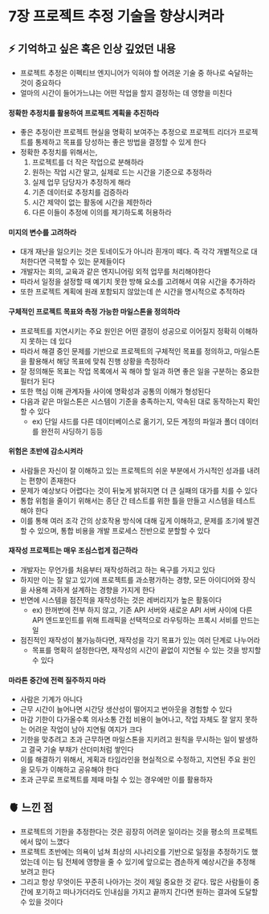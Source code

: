 # 7장 프로젝트 추정 기술을 향상시켜라

## ⚡️ 기억하고 싶은 혹은 인상 깊었던 내용
- 프로젝트 추정은 이펙티브 엔지니어가 익혀야 할 어려운 기술 중 하나로 숙달하는 것이 중요하다
- 얼마의 시간이 들어가느냐는 어떤 작업을 할지 결정하는 데 영향을 미친다

#### 정확한 추정치를 활용하여 프로젝트 계획을 추진하라
- 좋은 추정이란 프로젝트 현실을 명확히 보여주는 추정으로 프로젝트 리더가 프로젝트를 통제하고 목표를 당성하는 좋은 방법을 결정할 수 있게 한다
- 정확한 추정치를 위해서는,
  1. 프로젝트를 더 작은 작업으로 분해하라
  2. 원하는 작업 시간 말고, 실제로 드는 시간을 기준으로 추정하라
  3. 실제 업무 담당자가 추정하게 해라
  4. 기존 데이터로 추정치를 검증하라
  5. 시간 제약이 없는 활동에 시간을 제한하라
  6. 다른 이들이 추정에 이의를 제기하도록 허용하라
 
#### 미지의 변수를 고려하라
- 대개 재난을 일으키는 것은 토네이도가 아니라 흰개미 떼다. 즉 각각 개별적으로 대처한다면 극복할 수 있는 문제들이다
- 개발자는 회의, 교육과 같은 엔지니어링 외적 업무를 처리해야한다
- 따라서 일정을 설정할 때 예기치 못한 방해 요소를 고려해서 여유 시간을 추가하라
- 또한 프로젝트 계획에 원래 포함되지 않았는데 쓴 시간을 명시적으로 추적하라

#### 구체적인 프로젝트 목표와 측정 가능한 마일스톤을 정의하라
- 프로젝트를 지연시키는 주요 원인은 어떤 결정이 성공으로 이어질지 정확히 이해하지 못하는 데 있다
- 따라서 해결 중인 문제를 기반으로 프로젝트의 구체적인 목표를 정의하고, 마일스톤을 활용해서 해당 목표에 맞춰 진행 상황을 측정하라
- 잘 정의해둔 목표는 작업 목록에서 꼭 해야 할 일과 하면 좋은 일을 구분하는 중요한 필터가 된다
- 또한 핵심 이해 관계자들 사이에 명확성과 공통의 이해가 형성된다
- 다음과 같은 마일스톤은 시스템이 기준을 충족하는지, 약속된 대로 동작하는지 확인할 수 있다
  - ex) 단일 샤드를 다른 데이터베이스로 옮기기, 모든 계정의 파일과 폴더 데이터를 완전히 샤딩하기 등등
 
#### 위험은 초반에 감소시켜라
- 사람들은 자신이 잘 이해하고 있는 프로젝트의 쉬운 부분에서 가시적인 성과를 내려는 편향이 존재한다
- 문제가 예상보다 어렵다는 것이 뒤늦게 밝혀지면 더 큰 실패의 대가를 치를 수 있다
- 통합 위험을 줄이기 위해서는 종단 간 테스트를 위한 틀을 만들고 시스템을 테스트해야 한다
- 이를 통해 여러 조각 간의 상호작용 방식에 대해 깊게 이해하고, 문제를 조기에 발견할 수 있으며, 통합 비용을 개발 프로세스 전반으로 분할할 수 있다

#### 재작성 프로젝트는 매우 조심스럽게 접근하라
- 개발자는 무언가를 처음부터 재작성하려고 하는 욕구를 가지고 있다
- 하지만 이는 잘 알고 있기에 프로젝트를 과소평가하는 경향, 모든 아이디어와 장식을 사용해 과하게 설계하는 경향을 가지게 한다
- 반면에 시스템을 점진적을 재작성하는 것은 레버리지가 높은 활동이다
  - ex) 한꺼번에 전부 하지 않고, 기존 API 서버와 새로운 API 서버 사이에 다른 API 엔드포인트를 위해 트래픽을 선택적으로 라우팅하는 프록시 서비를 만드는 일
- 점진적인 재작성이 불가능하다면, 재작성을 각기 목표가 있는 여러 단계로 나누어라
  - 목표를 명확히 설정한다면, 재작성의 시간이 끝없이 지연될 수 있는 것을 방지할 수 있다
 
#### 마라톤 중간에 전력 질주하지 마라
- 사람은 기계가 아니다
- 근무 시간이 늘어나면 시간당 생산성이 떨어지고 번아웃을 경험할 수 있다
- 마감 기한이 다가올수록 의사소통 간접 비용이 늘어나고, 작업 자체도 잘 알지 못하는 어려운 작업이 남아 지연될 여지가 크다
- 기한을 맞추려고 초과 근무하면 마일스톤을 지키려고 원칙을 무시하는 일이 발생하고 결국 기술 부채가 산더미처럼 쌓인다
- 이를 해결하기 위해서, 게획과 타임라인을 현실적으로 수정하고, 지연된 주요 원인을 모두가 이해하고 공유해야 한다
- 초과 근무로 프로젝트를 제때 마칠 수 있는 경우에만 이를 활용하자


## 🫀 느낀 점
- 프로젝트의 기한을 추정한다는 것은 굉장히 어려운 일이라는 것을 평소의 프로젝트에서 많이 느꼈다
- 프로젝트 초반에는 의욕이 넘쳐 최상의 시나리오를 기반으로 일정을 추정하기도 했었는데 이는 팀 전체에 영향을 줄 수 있기에 앞으로는 겸손하게 예상시간을 추정해보려고 한다
- 그리고 항상 무엇이든 꾸준히 나아가는 것이 제일 중요한 것 같다. 많은 사람들이 중간에 포기하고 떠나가더라도 인내심을 가지고 끝까지 간다면 원하는 결과에 도달할 수 있을 것이다



